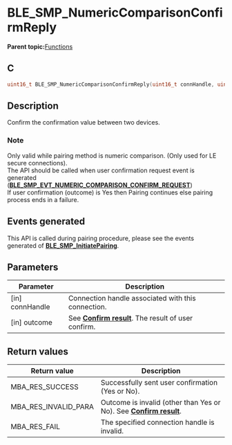 # BLE\_SMP\_NumericComparisonConfirmReply

**Parent topic:**[Functions](GUID-B4A018ED-CB34-4D52-A7F9-3E7808C43BF8.md)

## C

```c
uint16_t BLE_SMP_NumericComparisonConfirmReply(uint16_t connHandle, uint8_t outcome);
```

## Description

Confirm the confirmation value between two devices.

### Note

Only valid while pairing method is numeric comparison. \(Only used for LE secure connections\).<br />The API should be called when user confirmation request event is generated<br />\(**[BLE\_SMP\_EVT\_NUMERIC\_COMPARISON\_CONFIRM\_REQUEST](GUID-184B99E4-8C26-4312-8593-3EE58F9E842B.md)**\)<br />If user confirmation \(outcome\) is Yes then Pairing continues else pairing process ends in a failure.

## Events generated

This API is called during pairing procedure, please see the events generated of **[BLE\_SMP\_InitiatePairing](GUID-87C9F8A4-1DC1-46A3-80E1-B84D5145BB8D.md)**.

## Parameters

|Parameter|Description|
|---------|-----------|
|\[in\] connHandle|Connection handle associated with this connection.|
|\[in\] outcome|See **[Confirm result](GUID-4AA51FB9-9BB3-46D9-94DB-B2E05809427A.md)**. The result of user confirm.|

## Return values

|Return value|Description|
|------------|-----------|
|MBA\_RES\_SUCCESS|Successfully sent user confirmation \(Yes or No\).|
|MBA\_RES\_INVALID\_PARA|Outcome is invalid \(other than Yes or No\). See **[Confirm result](GUID-4AA51FB9-9BB3-46D9-94DB-B2E05809427A.md)**.|
|MBA\_RES\_FAIL|The specified connection handle is invalid.|

